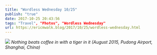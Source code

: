 ```yaml
---
title: "Wordless Wednesday 10/25"
publish: "true"
date: 2017-10-25 20:43:56
tags: "Travel", "Photos", "Wordless Wednesday"
url: https://ericmwalk.blog/2017/10/25/wordless-wednesday.html
---
```


![](https://ericmwalk.blog/uploads/2022/c7ba7151a6.jpg)
*Nothing beats coffee in with a tiger in it (August 2015, Pudong Airport, Shanghai, China)*